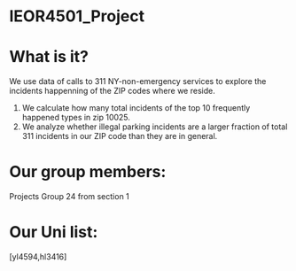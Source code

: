 # IEOR4501_Project
# What is it?
We use data of calls to 311 NY-non-emergency services to explore the incidents happenning of the ZIP codes where we reside.
1. We calculate how many total incidents of the top 10 frequently happened types in zip 10025.
2. We analyze whether illegal parking incidents are a larger fraction of total 311 incidents in our ZIP code than they are in general.  
# Our group members:  
Projects Group 24 from section 1  
# Our Uni list:  
[yl4594,hl3416]  
